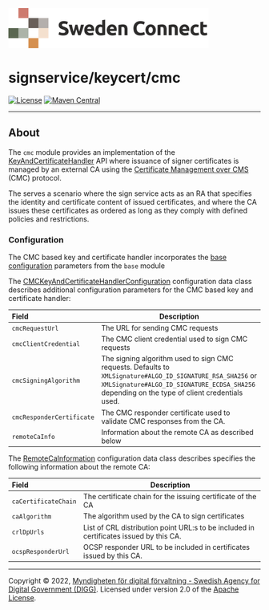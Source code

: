 ![Logo](../../docs/images/sweden-connect.png)


# signservice/keycert/cmc

[![License](https://img.shields.io/badge/License-Apache%202.0-blue.svg)](https://opensource.org/licenses/Apache-2.0) [![Maven Central](https://maven-badges.herokuapp.com/maven-central/se.swedenconnect.signservice/signservice-keycert-cmc/badge.svg)](https://maven-badges.herokuapp.com/maven-central/se.swedenconnect.signservice/signservice-keycert-cmc)

-----

## About

The `cmc` module provides an implementation of the [KeyAndCertificateHandler](https://github.com/swedenconnect/signservice/blob/main/core/src/main/java/se/swedenconnect/signservice/certificate/KeyAndCertificateHandler.java) API
where issuance of signer certificates is managed by an external CA using the [Certificate Management over CMS](https://www.rfc-editor.org/rfc/rfc5272.html) (CMC) protocol.

The serves a scenario where the sign service acts as an RA that specifies the identity and certificate content of issued certificates, and where
the CA issues these certificates as ordered as long as they comply with defined policies and restrictions.


### Configuration

The CMC based key and certificate handler incorporates the [base configuration](https://github.com/swedenconnect/signservice/tree/main/keycert/base)
parameters from the `base` module

The [CMCKeyAndCertificateHandlerConfiguration](https://github.com/swedenconnect/signservice/blob/main/keycert/cmc/src/main/java/se/swedenconnect/signservice/certificate/cmc/config/CMCKeyAndCertificateHandlerConfiguration.java)
configuration data class describes additional configuration parameters for the CMC based key and certificate handler:

| Field                     | Description                                                                                                                                                                                                  |
|:--------------------------|--------------------------------------------------------------------------------------------------------------------------------------------------------------------------------------------------------------|
| `cmcRequestUrl`           | The URL for sending CMC requests                                                                                                                                                                             |
| `cmcClientCredential`     | The CMC client credential used to sign CMC requests                                                                                                                                                          |
| `cmcSigningAlgorithm`     | The signing algorithm used to sign CMC requests. Defaults to `XMLSignature#ALGO_ID_SIGNATURE_RSA_SHA256` or  `XMLSignature#ALGO_ID_SIGNATURE_ECDSA_SHA256` depending on the type of client credentials used. |
| `cmcResponderCertificate` | The CMC responder certificate used to validate CMC responses from the CA.                                                                                                                                    |
| `remoteCaInfo`            | Information about the remote CA as described below                                                                                                                                                           |


The [RemoteCaInformation](https://github.com/swedenconnect/signservice/blob/main/keycert/cmc/src/main/java/se/swedenconnect/signservice/certificate/cmc/ca/RemoteCaInformation.java)
configuration data class describes specifies the following information about the remote CA:

| Field                | Description                                                                            |
|:---------------------|----------------------------------------------------------------------------------------|
| `caCertificateChain` | The certificate chain for the issuing certificate of the CA                            |
| `caAlgorithm`        | The algorithm used by the CA to sign certificates                                      |
| `crlDpUrls`          | List of CRL distribution point URL:s to be included in certificates issued by this CA. |
| `ocspResponderUrl`   | OCSP responder URL to be included in certificates issued by this CA.                   |


-----

Copyright &copy; 2022, [Myndigheten för digital förvaltning - Swedish Agency for Digital Government (DIGG)](http://www.digg.se). Licensed under version 2.0 of the [Apache License](http://www.apache.org/licenses/LICENSE-2.0).
